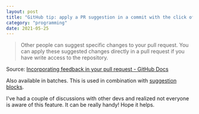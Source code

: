 ```yaml
---
layout: post
title: "GitHub tip: apply a PR suggestion in a commit with the click of a button"
category: "programming"
date: 2021-05-25
---
```


> Other people can suggest specific changes to your pull request. You can apply these suggested changes directly in a pull request if you have write access to the repository.

Source: [Incorporating feedback in your pull request - GitHub Docs](https://docs.github.com/en/github/collaborating-with-issues-and-pull-requests/reviewing-changes-in-pull-requests/incorporating-feedback-in-your-pull-request#applying-a-suggested-change)

Also available in batches.  This is used in combination with [suggestion blocks](https://docs.github.com/en/github/collaborating-with-issues-and-pull-requests/reviewing-changes-in-pull-requests/commenting-on-a-pull-request).

I've had a couple of discussions with other devs and realized not everyone is aware of this feature.  It can be really handy!  Hope it helps.

